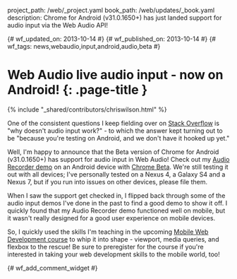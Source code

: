 project_path: /web/_project.yaml
book_path: /web/updates/_book.yaml
description: Chrome for Android (v31.0.1650+) has just landed support for audio input via the Web Audio API!

{# wf_updated_on: 2013-10-14 #}
{# wf_published_on: 2013-10-14 #}
{# wf_tags: news,webaudio,input,android,audio,beta #}

# Web Audio live audio input - now on Android! {: .page-title }

{% include "_shared/contributors/chriswilson.html" %}


One of the consistent questions I keep fielding over on [Stack Overflow](http://stackoverflow.com/questions/tagged/web-audio) is "why doesn't audio input work?" - to which the answer kept turning out to be "because you're testing on Android, and we don't have it hooked up yet."

Well, I'm happy to announce that the Beta version of Chrome for Android (v31.0.1650+) has support for audio input in Web Audio!  Check out my [Audio Recorder demo](http://webaudiodemos.appspot.com/AudioRecorder/index.html) on an Android device with [Chrome Beta](https://play.google.com/store/apps/details?id=com.chrome.beta).  We're still testing it out with all devices; I've personally tested on a Nexus 4, a Galaxy S4 and a Nexus 7, but if you run into issues on other devices, please file them.

When I saw the support get checked in, I flipped back through some of the audio input demos I've done in the past to find a good demo to show it off.  I quickly found that my Audio Recorder demo functioned well on mobile, but it wasn't really designed for a good user experience on mobile devices.

So, I quickly used the skills I'm teaching in the upcoming [Mobile Web Development course](https://www.udacity.com/course/cs256) to whip it into shape - viewport, media queries, and flexbox to the rescue!  Be sure to preregister for the course if you're interested in taking your web development skills to the mobile world, too!


{# wf_add_comment_widget #}
